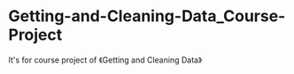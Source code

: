 Getting-and-Cleaning-Data_Course-Project
========================================

It's for course project of 《Getting and Cleaning Data》
